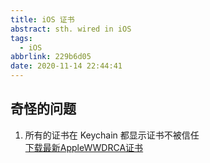 ```yaml
---
title: iOS 证书
abstract: sth. wired in iOS
tags:
  - iOS
abbrlink: 229b6d05
date: 2020-11-14 22:44:41
---
```


## 奇怪的问题

1. 所有的证书在 Keychain 都显示证书不被信任  
[下载最新AppleWWDRCA证书](https://developer.apple.com/certificationauthority/AppleWWDRCA.cer)
